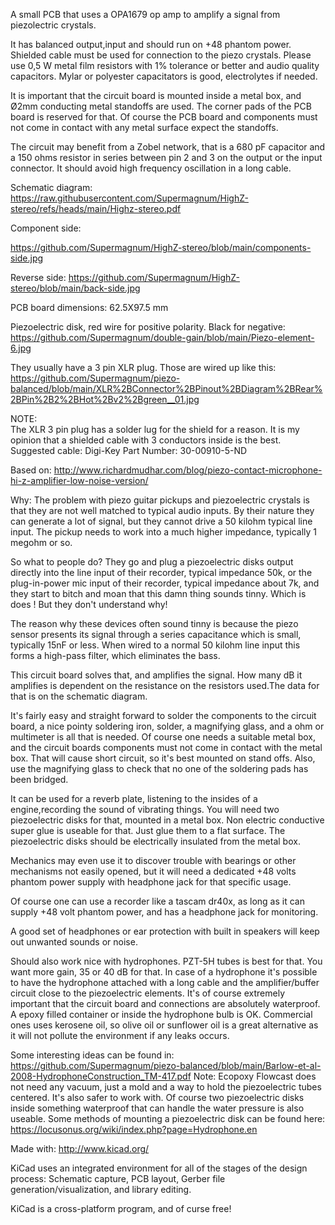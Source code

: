 A small PCB that uses a  OPA1679 op amp to amplify a signal from piezolectric crystals.



It has balanced output,input and should run on +48 phantom power.
Shielded cable must be used for connection to the piezo crystals.
Please use 0,5 W metal film resistors with 1% tolerance or better and audio quality capacitors.
Mylar or polyester capacitators is good, electrolytes if needed.

It is important that the circuit board is mounted inside a metal box, and Ø2mm conducting metal standoffs are used.
The corner pads of the PCB board is reserved for that.
Of course the PCB board and components must not come in contact with any metal surface expect the standoffs.

The circuit may benefit from a Zobel network, that is a 680 pF capacitor and a 150 ohms resistor in series between pin 2 and 3 on the output or the input connector. It should avoid high frequency oscillation in a long cable.

Schematic diagram: 
https://raw.githubusercontent.com/Supermagnum/HighZ-stereo/refs/heads/main/Highz-stereo.pdf

Component side:

https://github.com/Supermagnum/HighZ-stereo/blob/main/components-side.jpg

Reverse side:
https://github.com/Supermagnum/HighZ-stereo/blob/main/back-side.jpg

PCB board dimensions: 62.5X97.5 mm


Piezoelectric disk, red wire for positive polarity.
Black for negative: https://github.com/Supermagnum/double-gain/blob/main/Piezo-element-6.jpg

They usually have a 3 pin XLR plug. Those are wired up like this: https://github.com/Supermagnum/piezo-balanced/blob/main/XLR%2BConnector%2BPinout%2BDiagram%2BRear%2BPin%2B2%2BHot%2Bv2%2Bgreen__01.jpg

NOTE:  
The XLR 3 pin plug has a solder lug for the shield for a reason.
It is my opinion that a shielded cable with 3 conductors inside is the best.
Suggested cable: Digi-Key Part Number: 30-00910-5-ND

Based on:
http://www.richardmudhar.com/blog/piezo-contact-microphone-hi-z-amplifier-low-noise-version/

Why: The problem with piezo guitar pickups and piezoelectric crystals is that they are not well matched to typical audio inputs. By their nature they can generate a lot of signal, but they cannot drive a 50 kilohm typical line input. The pickup needs to work into a much higher impedance, typically 1 megohm or so.

So what to people do? They go and plug a piezoelectric disks output directly into the line input of their recorder, typical impedance 50k, or the plug-in-power mic input of their recorder, typical impedance about 7k, and they start to bitch and moan that this damn thing sounds tinny. Which is does ! But they don't understand why!

The reason why these devices often sound tinny is because the piezo sensor presents its signal through a series capacitance which is small, typically 15nF or less. When wired to a normal 50 kilohm line input this forms a high-pass filter, which eliminates the bass.

This circuit board solves that, and amplifies the signal. How many dB it amplifies is dependent on the resistance on the resistors used.The data for that is on the schematic diagram.

It's fairly easy and straight forward to solder the components to the circuit board, a nice pointy soldering iron, solder, a magnifying glass, and a ohm or multimeter is all that is needed. Of course one needs a suitable metal box, and the circuit boards components must not come in contact with the metal box. That will cause short circuit, so it's best mounted on stand offs. Also, use the magnifying glass to check that no one of the soldering pads has been bridged.

It can be used for a reverb plate, listening to the insides of a engine,recording the sound of vibrating things. You will need two piezoelectric disks for that, mounted in a metal box. Non electric conductive super glue is useable for that. Just glue them to a flat surface. The piezoelectric disks should be electrically insulated from the metal box.

Mechanics may even use it to discover trouble with bearings or other mechanisms not easily opened, but it will need a dedicated +48 volts phantom power supply with headphone jack for that specific usage.

Of course one can use a recorder like a tascam dr40x, as long as it can supply +48 volt phantom power, and has a headphone jack for monitoring.

A good set of headphones or ear protection with built in speakers will keep out unwanted sounds or noise.

Should also work nice with hydrophones. PZT-5H tubes is best for that. You want more gain, 35 or 40 dB for that. 
In case of a hydrophone it's possible to have the hydrophone attached with a long cable and the amplifier/buffer circuit close to the piezoelectric elements. 
It's of course extremely important that the circuit board and connections are absolutely waterproof. 
A epoxy filled container or inside the hydrophone bulb is OK. Commercial ones uses kerosene oil, so olive oil or sunflower oil is a great alternative as it will not pollute the environment if any leaks occurs.

Some interesting ideas can be found in: https://github.com/Supermagnum/piezo-balanced/blob/main/Barlow-et-al-2008-HydrophoneConstruction_TM-417.pdf Note: Ecopoxy Flowcast does not need any vacuum, just a mold and a way to hold the piezoelectric tubes centered. It's also safer to work with. Of course two piezoelectric disks inside something waterproof that can handle the water pressure is also useable.
Some methods of mounting a piezoelectric disk can be found here: https://locusonus.org/wiki/index.php?page=Hydrophone.en

Made with: http://www.kicad.org/

KiCad uses an integrated environment for all of the stages of the design process: Schematic capture, PCB layout, Gerber file generation/visualization, and library editing.

KiCad is a cross-platform program, and of curse free!



